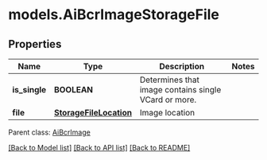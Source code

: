 # models.AiBcrImageStorageFile
## Properties
Name | Type | Description | Notes
------------ | ------------- | ------------- | -------------
**is_single** | **BOOLEAN** | Determines that image contains single VCard or more.              | 
**file** | [**StorageFileLocation**](StorageFileLocation.md) | Image location              | 

 Parent class: [AiBcrImage](AiBcrImage.md)

[[Back to Model list]](README.md#documentation-for-models) [[Back to API list]](README.md#documentation-for-api-endpoints) [[Back to README]](README.md)


